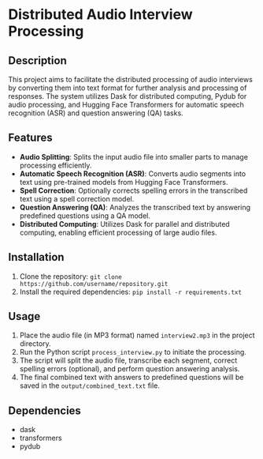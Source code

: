 # Distributed Audio Interview Processing

## Description
This project aims to facilitate the distributed processing of audio interviews by converting them into text format for further analysis and processing of responses. The system utilizes Dask for distributed computing, Pydub for audio processing, and Hugging Face Transformers for automatic speech recognition (ASR) and question answering (QA) tasks.

## Features
- **Audio Splitting**: Splits the input audio file into smaller parts to manage processing efficiently.
- **Automatic Speech Recognition (ASR)**: Converts audio segments into text using pre-trained models from Hugging Face Transformers.
- **Spell Correction**: Optionally corrects spelling errors in the transcribed text using a spell correction model.
- **Question Answering (QA)**: Analyzes the transcribed text by answering predefined questions using a QA model.
- **Distributed Computing**: Utilizes Dask for parallel and distributed computing, enabling efficient processing of large audio files.

## Installation
1. Clone the repository: `git clone https://github.com/username/repository.git`
2. Install the required dependencies: `pip install -r requirements.txt`

## Usage
1. Place the audio file (in MP3 format) named `interview2.mp3` in the project directory.
2. Run the Python script `process_interview.py` to initiate the processing.
3. The script will split the audio file, transcribe each segment, correct spelling errors (optional), and perform question answering analysis.
4. The final combined text with answers to predefined questions will be saved in the `output/combined_text.txt` file.

## Dependencies
- dask
- transformers
- pydub
